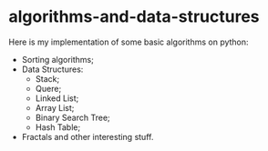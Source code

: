 # algorithms-and-data-structures
Here is my implementation of some basic algorithms on python:
- Sorting algorithms;
- Data Structures:
  - Stack;
  - Quere;
  - Linked List;
  - Array List;
  - Binary Search Tree;
  - Hash Table;
- Fractals and other interesting stuff.
